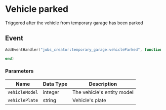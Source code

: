 # Vehicle parked

Triggered after the vehicle from temporary garage has been parked

## Event
``` lua
AddEventHandler("jobs_creator:temporary_garage:vehicleParked", function(vehicleModel, vehiclePlate)

end)
```

### Parameters

| Name              | Data Type | Description                 |
| -                 | -         | -                 |
| `vehicleModel`         | integer    | The vehicle's entity model  |
| `vehiclePlate`        | string    | Vehicle's plate  |